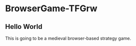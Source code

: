 BrowserGame-TFGrw
=================
## Hello World ##
This is going to be a medieval browser-based strategy game.